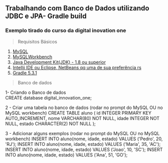 ## Trabalhando com Banco de Dados utilizando JDBC e JPA- Gradle build
### Exemplo tirado do curso da digital inovation one

> Requisitos Básicos

1. [MySQL](https://www.mysql.com/downloads/)
2. [MySQLWorkbench](https://www.mysql.com/products/workbench/)
2. [Java Development Kit(JDK) - 1.8 ou superior](https://www.oracle.com/java/technologies/javase-downloads.html)
3. [Intellij IDE ou Eclipse, NetBeans qq uma de sua preferência rs](https://www.jetbrains.com/idea/download/)
4. [Gradle 5.3.1](https://gradle.org/install/)



 > Banco de dados 
 
1- Criando o Banco de dados 
<br/>
CREATE database digital_innovation_one;


2 - Criar uma tabela no banco de dados (rodar no prompt do MySQL OU no MySQL workbench)
CREATE TABLE aluno (
    id INTEGER PRIMARY KEY AUTO_INCREMENT,
    nome VARCHAR(80) NOT NULL,
    idade INTEGER NOT NULL,
    estado CHARACTER(2) NOT NULL
);

3 - Adicionar alguns exemplos (rodar no prompt do MySQL OU no MySQL workbench)
INSERT INTO aluno(nome, idade, estado) VALUES ('Pedro', 20, 'RJ');
INSERT INTO aluno(nome, idade, estado) VALUES ('Maria', 35, 'AC');
INSERT INTO aluno(nome, idade, estado) VALUES ('Joao', 10, 'SC');
INSERT INTO aluno(nome, idade, estado) VALUES ('Ana', 51, 'GO');